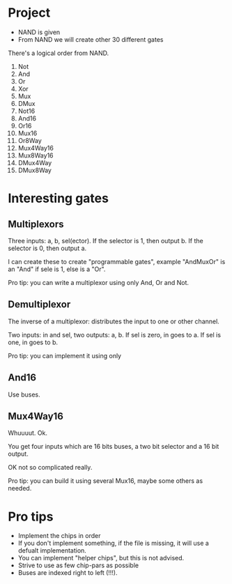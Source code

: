 # Project

- NAND is given
- From NAND we will create other 30 different gates

There's a logical order from NAND.

1. Not
2. And
3. Or
4. Xor
5. Mux
6. DMux
7. Not16
8. And16
9. Or16
10. Mux16
11. Or8Way
12. Mux4Way16
13. Mux8Way16
14. DMux4Way
15. DMux8Way

# Interesting gates

## Multiplexors

Three inputs: a, b, sel(ector). If the selector is 1, then output b. If the selector is 0, then output a.

I can create these to create "programmable gates", example "AndMuxOr" is an "And" if sele is 1, else is a "Or".

Pro tip: you can write a multiplexor using only And, Or and Not.

## Demultiplexor
The inverse of a multiplexor: distributes the input to one or other channel.

Two inputs: in and sel, two outputs: a, b. 
If sel is zero, in goes to a.
If sel is one, in goes to b.

Pro tip: you can implement it using only 

## And16

Use buses.

## Mux4Way16

Whuuuut. Ok.

You get four inputs which are 16 bits buses, a two bit selector
and a 16 bit output.

OK not so complicated really.

Pro tip: you can build it using several Mux16, maybe some others as needed.

# Pro tips

- Implement the chips in order
- If you don't implement something, if the file is missing, it will use a defualt implementation.
- You can implement "helper chips", but this is not advised.
- Strive to use as few chip-pars as possible
- Buses are indexed right to left (!!!).
